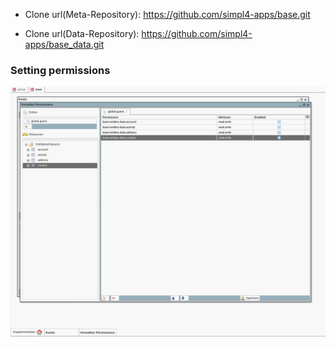 


* Clone url(Meta-Repository): 
https://github.com/simpl4-apps/base.git

* Clone url(Data-Repository): 
https://github.com/simpl4-apps/base_data.git


### Setting permissions 

![alt text](/web/images/permissions.png?raw=true "Setting permissions")

